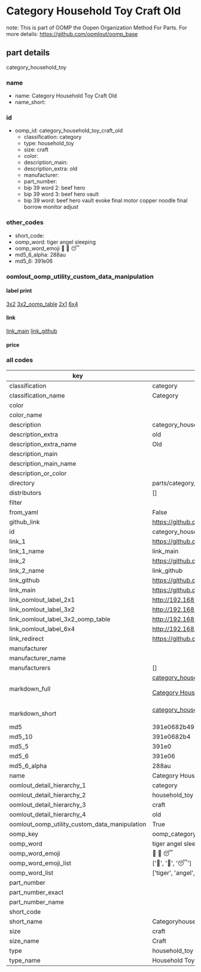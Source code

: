 # Category Household Toy Craft Old  

note: This is part of OOMP the Oopen Organization Method For Parts. For more details: https://github.com/oomlout/oomp_base

##  part details
  



category_household_toy



### name
* name: Category Household Toy Craft Old
* name_short: 
### id
* oomp_id: category_household_toy_craft_old
  * classification: category
  * type: household_toy
  * size: craft
  * color: 
  * description_main: 
  * description_extra: old
  * manufacturer: 
  * part_number: 
  * bip 39 word 2: beef hero
  * bip 39 word 3: beef hero vault
  * bip 39 word: beef hero vault evoke final motor copper noodle final borrow monitor adjust

### other_codes
* short_code: 
* oomp_word: tiger angel sleeping
* oomp_word_emoji :tiger: :angel: :sleeping:
* md5_6_alpha: 288au
* md5_6: 391e06






### oomlout_oomp_utility_custom_data_manipulation
#### label print
[3x2](http://192.168.1.245:1112/?label=oomp%20288au)
[3x2_oomp_table](http://192.168.1.108:1112/?label=oomp%20288au)
[2x1](http://192.168.1.242:1112/?label=oomp%20288au)
[6x4](http://192.168.1.55:1112/?label=oomp%20288au)    

#### link

[link_main](https://github.com/oomlout/oomlout_oomp_version_1_messy/tree/main/parts/category_household_toy_craft_old) [link_github](https://github.com/oomlout/oomlout_oomp_version_1_messy/tree/main/parts/category_household_toy_craft_old)                             

#### price







### all codes 
| key | value |  
| --- | --- |  
| classification | category |  
| classification_name | Category |  
| color |  |  
| color_name |  |  
| description | category_household_toy |  
| description_extra | old |  
| description_extra_name | Old |  
| description_main |  |  
| description_main_name |  |  
| description_or_color |   |  
| directory | parts/category_household_toy_craft_old |  
| distributors | [] |  
| filter |  |  
| from_yaml | False |  
| github_link | https://github.com/oomlout/oomlout_oomp_part_src/tree/main/parts/category_household_toy_craft_old |  
| id | category_household_toy_craft_old |  
| link_1 | https://github.com/oomlout/oomlout_oomp_version_1_messy/tree/main/parts/category_household_toy_craft_old |  
| link_1_name | link_main |  
| link_2 | https://github.com/oomlout/oomlout_oomp_version_1_messy/tree/main/parts/category_household_toy_craft_old |  
| link_2_name | link_github |  
| link_github | https://github.com/oomlout/oomlout_oomp_version_1_messy/tree/main/parts/category_household_toy_craft_old |  
| link_main | https://github.com/oomlout/oomlout_oomp_version_1_messy/tree/main/parts/category_household_toy_craft_old |  
| link_oomlout_label_2x1 | http://192.168.1.242:1112/?label=oomp%20288au |  
| link_oomlout_label_3x2 | http://192.168.1.245:1112/?label=oomp%20288au |  
| link_oomlout_label_3x2_oomp_table | http://192.168.1.108:1112/?label=oomp%20288au |  
| link_oomlout_label_6x4 | http://192.168.1.55:1112/?label=oomp%20288au |  
| link_redirect | https://github.com/oomlout/oomlout_oomp_version_1_messy/tree/main/parts/category_household_toy_craft_old |  
| manufacturer |  |  
| manufacturer_name |  |  
| manufacturers | [] |  
| markdown_full | [category_household_toy_craft_old](none)<br>[](none)<br>[Category Household Toy Craft Old](none)<br><br> |  
| markdown_short | [category_household_toy_craft_old](none)<br><br> |  
| md5 | 391e0682b49605fe41ab44e1e39ad0a0 |  
| md5_10 | 391e0682b4 |  
| md5_5 | 391e0 |  
| md5_6 | 391e06 |  
| md5_6_alpha | 288au |  
| name | Category Household Toy Craft Old |  
| oomlout_detail_hierarchy_1 | category |  
| oomlout_detail_hierarchy_2 | household_toy |  
| oomlout_detail_hierarchy_3 | craft |  
| oomlout_detail_hierarchy_4 | old |  
| oomlout_oomp_utility_custom_data_manipulation | True |  
| oomp_key | oomp_category_household_toy_craft_old |  
| oomp_word | tiger angel sleeping |  
| oomp_word_emoji | :tiger: :angel: :sleeping: |  
| oomp_word_emoji_list | [':tiger:', ':angel:', ':sleeping:'] |  
| oomp_word_list | ['tiger', 'angel', 'sleeping'] |  
| part_number |  |  
| part_number_exact |  |  
| part_number_name |  |  
| short_code |  |  
| short_name | Categoryhouseholdtoy |  
| size | craft |  
| size_name | Craft |  
| type | household_toy |  
| type_name | Household Toy |  
